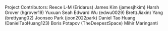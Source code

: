 Project Contributors:
Reece L-M (Eridarus)
James Kim (jamesjhkim)
Harsh Grover (hgrover19)
Yuxuan Seah
Edward Wu (edwu0029)
Brett(Jiaxin) Yang (brettyang02)
Joonseo Park (joon2022park)
Daniel Tao Huang (DanielTaoHuang123)
Boris Potapov (TheDeepestSpace)
Mihir Maringanti
